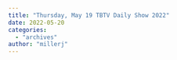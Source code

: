 ```yaml
---
title: "Thursday, May 19 TBTV Daily Show 2022"
date: 2022-05-20
categories: 
  - "archives"
author: "millerj"
---
```



